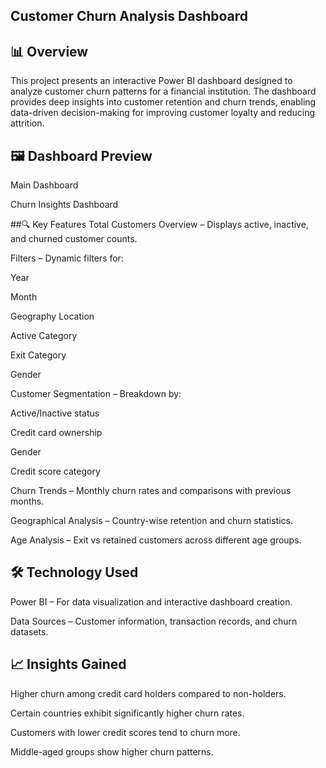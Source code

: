## Customer Churn Analysis Dashboard

## 📊 Overview
This project presents an interactive Power BI dashboard designed to analyze customer churn patterns for a financial institution.
The dashboard provides deep insights into customer retention and churn trends, enabling data-driven decision-making for improving customer loyalty and reducing attrition.

## 🖼️ Dashboard Preview
Main Dashboard

Churn Insights Dashboard

##🔍 Key Features
Total Customers Overview – Displays active, inactive, and churned customer counts.

Filters – Dynamic filters for:

Year

Month

Geography Location

Active Category

Exit Category

Gender

Customer Segmentation – Breakdown by:

Active/Inactive status

Credit card ownership

Gender

Credit score category

Churn Trends – Monthly churn rates and comparisons with previous months.

Geographical Analysis – Country-wise retention and churn statistics.

Age Analysis – Exit vs retained customers across different age groups.

## 🛠️ Technology Used
Power BI – For data visualization and interactive dashboard creation.

Data Sources – Customer information, transaction records, and churn datasets.

## 📈 Insights Gained
Higher churn among credit card holders compared to non-holders.

Certain countries exhibit significantly higher churn rates.

Customers with lower credit scores tend to churn more.

Middle-aged groups show higher churn patterns.
